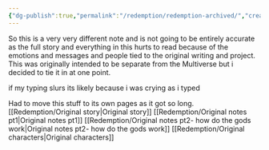 ```yaml
---
{"dg-publish":true,"permalink":"/redemption/redemption-archived/","created":"2024-06-13T16:49:32.048-05:00","updated":"2024-06-13T17:33:52.825-05:00"}
---
```


So this is a very very different note and is not going to be entirely accurate as the full story and everything in this hurts to read because of the emotions and messages and people tied to the original writing and project. This was originally intended to be separate from the Multiverse but i decided to tie it in at one point.

if my typing slurs its likely because i was crying as i typed 

 Had to move this stuff to its own pages as it got so long.
[[Redemption/Original story\|Original story]]
[[Redemption/Original notes pt1\|Original notes pt1]]
[[Redemption/Original notes pt2- how do the gods work\|Original notes pt2- how do the gods work]]
[[Redemption/Original characters\|Original characters]]
